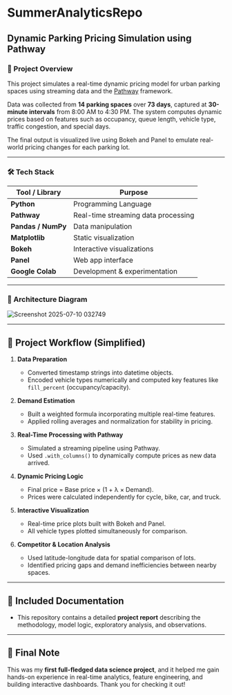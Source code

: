 # SummerAnalyticsRepo
##  Dynamic Parking Pricing Simulation using Pathway

### 🚀 Project Overview

This project simulates a real-time dynamic pricing model for urban parking spaces using streaming data and the [Pathway](https://pathway.com/) framework. 

Data was collected from **14 parking spaces** over **73 days**, captured at **30-minute intervals** from 8:00 AM to 4:30 PM. The system computes dynamic prices based on features such as occupancy, queue length, vehicle type, traffic congestion, and special days.

The final output is visualized live using Bokeh and Panel to emulate real-world pricing changes for each parking lot.

---

### 🛠 Tech Stack

| Tool / Library | Purpose |
|----------------|---------|
| **Python** | Programming Language |
| **Pathway** | Real-time streaming data processing |
| **Pandas / NumPy** | Data manipulation |
| **Matplotlib** | Static visualization |
| **Bokeh** | Interactive visualizations |
| **Panel** | Web app interface |
| **Google Colab** | Development & experimentation |

---

### 🧠 Architecture Diagram
![Screenshot 2025-07-10 032749](https://github.com/user-attachments/assets/eea4a78c-901c-41be-adcf-046210450601)

---
## 🔧 Project Workflow (Simplified)

1. **Data Preparation**  
   - Converted timestamp strings into datetime objects.  
   - Encoded vehicle types numerically and computed key features like `fill_percent` (occupancy/capacity).

2. **Demand Estimation**  
   - Built a weighted formula incorporating multiple real-time features.  
   - Applied rolling averages and normalization for stability in pricing.

3. **Real-Time Processing with Pathway**  
   - Simulated a streaming pipeline using Pathway.  
   - Used `.with_columns()` to dynamically compute prices as new data arrived.

4. **Dynamic Pricing Logic**  
   - Final price = Base price × (1 + λ × Demand).  
   - Prices were calculated independently for cycle, bike, car, and truck.

5. **Interactive Visualization**  
   - Real-time price plots built with Bokeh and Panel.  
   - All vehicle types plotted simultaneously for comparison.

6. **Competitor & Location Analysis**  
   - Used latitude-longitude data for spatial comparison of lots.  
   - Identified pricing gaps and demand inefficiencies between nearby spaces.

---

## 📄 Included Documentation

- This repository contains a detailed **project report** describing the methodology, model logic, exploratory analysis, and observations.

---

## 🙏 Final Note

This was my **first full-fledged data science project**, and it helped me gain hands-on experience in real-time analytics, feature engineering, and building interactive dashboards. Thank you for checking it out!

